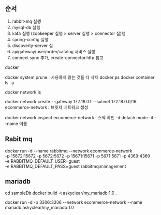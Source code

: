 ## 순서

1. rabbit-mq 실행
2. mysql-db 실행
3. kafa 실행 (zookeeper 실행 > server 실행 > connector 실)행
4. spring-config 실행
5. discoverty-server 실
6. apigateway/user/order/catalog 서비스 실행
7. connect sync 추가, create-connector.http 참고

docker

docker system prune : 사용하지 않는 것들 다 삭제
docker ps
docker container ls -a

docker network ls

docker network create --gateway 172.18.0.1 --subnet 172.18.0.0/16 ecommerce-network : 브릿지 네트워크 생성

docker network inspect ecoomerce-network : 스팩 확인
-d detach mode
-it 
--name 이름
## Rabit mq
docker run -d --name rabbitmq --network ecommerce-network \
-p 15672:15672 -p 5672:5672 -p 15671:15671 -p 5671:5671 -p 4369:4369 \
-e RABBITMQ_DEFAULT_USER=guest \
-e RABBITMQ_DEFAULT_PASS=guest rabbitmq:management

## mariadb
cd sampleDb
docker build -t askyclear/my_mariadb:1.0 .

docker run -d -p 3306:3306 --network ecommerce-network  --name mariadb askyclear/my_mariadb:1.0



